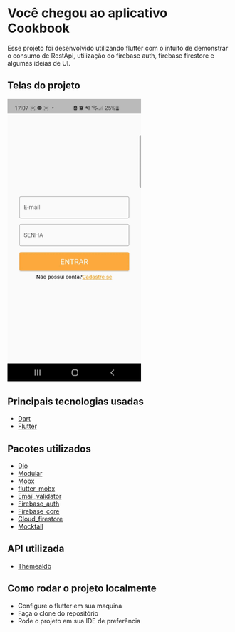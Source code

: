 # Você chegou ao aplicativo Cookbook
Esse projeto foi desenvolvido utilizando flutter com o intuito de demonstrar o consumo de RestApi, utilização do firebase auth, firebase firestore e algumas ideias de UI.

## Telas do projeto

<p>
  <img width="300" src="cookbook\assets\livrodereceita.gif">
</p>

## Principais tecnologias usadas

* [Dart](https://dart.dev/)
* [Flutter](https://docs.flutter.dev/)

## Pacotes utilizados

* [Dio](https://pub.dev/packages/dio)
* [Modular](https://pub.dev/packages/flutter_modular)
* [Mobx]([https://pub.dev/packages/http](https://pub.dev/packages/mobx))
* [flutter_mobx]([https://pub.dev/packages/provider](https://pub.dev/packages/flutter_mobx/install))
* [Email_validator](https://pub.dev/packages/email_validator)
* [Firebase_auth](https://pub.dev/packages/firebase_auth)
* [Firebase_core](https://pub.dev/packages/firebase_core)
* [Cloud_firestore](https://pub.dev/packages/cloud_firestore)
* [Mocktail]([https://pub.dev/packages/dio](https://pub.dev/packages/mocktail))

## API utilizada

* [Themealdb](https://www.themealdb.com)

## Como rodar o projeto localmente

* Configure o flutter em sua maquina
* Faça o clone do repositório
* Rode o projeto em sua IDE de preferência

